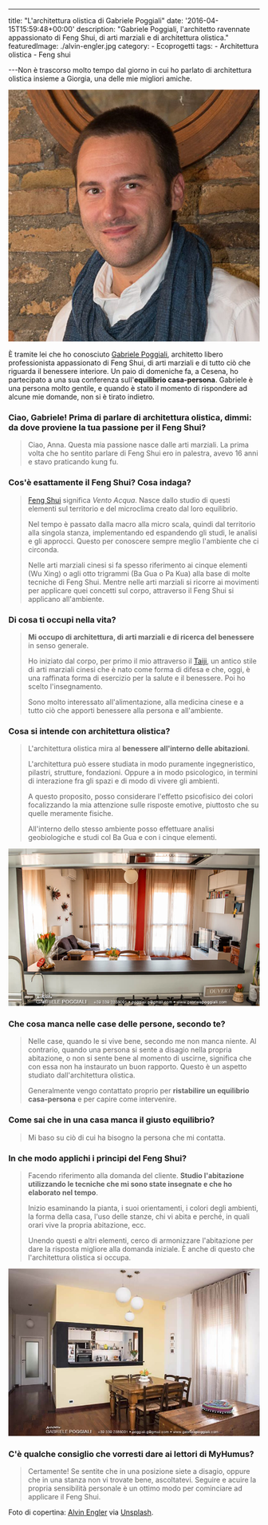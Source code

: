 ---
title: "L'architettura olistica di Gabriele Poggiali"
date: '2016-04-15T15:59:48+00:00'
description: "Gabriele Poggiali, l'architetto ravennate appassionato di Feng Shui, di arti marziali e di architettura olistica."
featuredImage: ./alvin-engler.jpg
category:
    - Ecoprogetti
tags:
    - Architettura olistica
    - Feng shui

---Non è trascorso molto tempo dal giorno in cui ho parlato di architettura olistica insieme a Giorgia, una delle mie migliori amiche.

![Gabriele Poggiali](./gabriele-poggiali.jpg)

È tramite lei che ho conosciuto [Gabriele Poggiali](http://www.gabrielepoggiali.com), architetto libero professionista appassionato di Feng Shui, di arti marziali e di tutto ciò che riguarda il benessere interiore.
Un paio di domeniche fa, a Cesena, ho partecipato a una sua conferenza sull'**equilibrio casa-persona**. Gabriele è una persona molto gentile, e quando è stato il momento di rispondere ad alcune mie domande, non si è tirato indietro.

### Ciao, Gabriele! Prima di parlare di architettura olistica, dimmi: da dove proviene la tua passione per il Feng Shui?

> Ciao, Anna. Questa mia passione nasce dalle arti marziali. La prima volta che ho sentito parlare di Feng Shui ero in palestra, avevo 16 anni e stavo praticando kung fu.

### Cos'è esattamente il Feng Shui? Cosa indaga?

> [Feng Shui](http://www.gabrielepoggiali.com/fengshui/) significa _Vento Acqua_. Nasce dallo studio di questi elementi sul territorio e del microclima creato dal loro equilibrio.
>
> Nel tempo è passato dalla macro alla micro scala, quindi dal territorio alla singola stanza, implementando ed espandendo gli studi, le analisi e gli approcci. Questo per conoscere sempre meglio l'ambiente che ci circonda.
>
> Nelle arti marziali cinesi si fa spesso riferimento ai cinque elementi (Wu Xing) o agli otto trigrammi (Ba Gua o Pa Kua) alla base di molte tecniche di Feng Shui. Mentre nelle arti marziali si ricorre ai movimenti per applicare quei concetti sul corpo, attraverso il Feng Shui si applicano all'ambiente.

### Di cosa ti occupi nella vita?

> **Mi occupo di architettura, di arti marziali e di ricerca del benessere** in senso generale.
>
> Ho iniziato dal corpo, per primo il mio attraverso il [Taiji](http://www.gabrielepoggiali.com/taiji/), un antico stile di arti marziali cinesi che è nato come forma di difesa e che, oggi, è una raffinata forma di esercizio per la salute e il benessere. Poi ho scelto l'insegnamento.
>
> Sono molto interessato all'alimentazione, alla medicina cinese e a tutto ciò che apporti benessere alla persona e all'ambiente.

### Cosa si intende con architettura olistica?

> L'architettura olistica mira al **benessere all'interno delle abitazioni**.
>
> L'architettura può essere studiata in modo puramente ingegneristico, pilastri, strutture, fondazioni. Oppure a in modo psicologico, in termini di interazione fra gli spazi e di modo di vivere gli ambienti.
>
> A questo proposito, posso considerare l'effetto psicofisico dei colori focalizzando la mia attenzione sulle risposte emotive, piuttosto che su quelle meramente fisiche.
>
> All'interno dello stesso ambiente posso effettuare analisi geobiologiche e studi col Ba Gua e con i cinque elementi.

![Avere il controllo di tutte le vie di entrata e di uscita di una stanza è uno degli insegnamenti del Feng Shui.](./gabriele-poggiali-2.jpg)

### Che cosa manca nelle case delle persone, secondo te?

> Nelle case, quando le si vive bene, secondo me non manca niente. Al contrario, quando una persona si sente a disagio nella propria abitazione, o non si sente bene al momento di uscirne, significa che con essa non ha instaurato un buon rapporto. Questo è un aspetto studiato dall'architettura olistica.
>
> Generalmente vengo contattato proprio per **ristabilire un equilibrio casa-persona** e per capire come intervenire.

### Come sai che in una casa manca il giusto equilibrio?

> Mi baso su ciò di cui ha bisogno la persona che mi contatta.

### In che modo applichi i principi del Feng Shui?

> Facendo riferimento alla domanda del cliente. **Studio l'abitazione utilizzando le tecniche che mi sono state insegnate e che ho elaborato nel tempo**.
>
> Inizio esaminando la pianta, i suoi orientamenti, i colori degli ambienti, la forma della casa, l'uso delle stanze, chi vi abita e perché, in quali orari vive la propria abitazione, ecc.
>
> Unendo questi e altri elementi, cerco di armonizzare l'abitazione per dare la risposta migliore alla domanda iniziale. È anche di questo che l'architettura olistica si occupa.

![Interni in armonia con la persona.](./gabriele-poggiali-1.jpg)

### C'è qualche consiglio che vorresti dare ai lettori di MyHumus?

> Certamente! Se sentite che in una posizione siete a disagio, oppure che in una stanza non vi trovate bene, ascoltatevi. Seguire e acuire la propria sensibilità personale è un ottimo modo per cominciare ad applicare il Feng Shui.

Foto di copertina: [Alvin Engler](https://unsplash.com/englr) via [Unsplash](https://unsplash.com/search?utf8=%E2%9C%93&keyword=home&button=).
